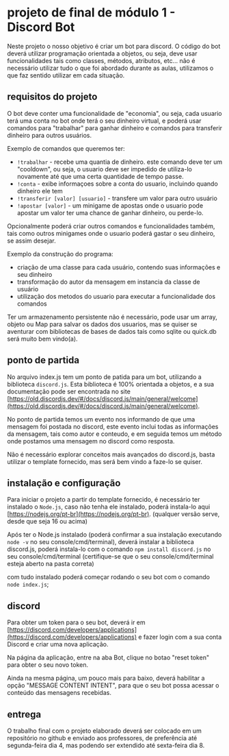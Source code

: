 # projeto de final de módulo 1 - Discord Bot

Neste projeto o nosso objetivo é criar um bot para discord. O código do bot deverá utilizar programação orientada a objetos, ou seja, deve usar funcionalidades tais como classes, métodos, atributos, etc... não é necessário utilizar tudo o que foi abordado durante as aulas, utilizamos o que faz sentido utilizar em cada situação.

## requisitos do projeto

O bot deve conter uma funcionalidade de "economia", ou seja, cada usuario terá uma conta no bot onde terá o seu dinheiro virtual, e poderá usar comandos para "trabalhar" para ganhar dinheiro e comandos para transferir dinheiro para outros usuários.

Exemplo de comandos que queremos ter:

- `!trabalhar` - recebe uma quantia de dinheiro. este comando deve ter um "cooldown", ou seja, o usuario deve ser impedido de utiliza-lo novamente até que uma certa quantidade de tempo passe.
- `!conta` - exibe informaçoes sobre a conta do usuario, incluindo quando dinheiro ele tem
- `!transferir [valor] [usuario]` - transfere um valor para outro usuário
- `!apostar [valor]` - um minigame de apostas onde o usuario pode apostar um valor ter uma chance de ganhar dinheiro, ou perde-lo.

Opcionalmente poderá criar outros comandos e funcionalidades também, tais como outros minigames onde o usuario poderá gastar o seu dinheiro, se assim desejar.

Exemplo da construção do programa:

- criação de uma classe para cada usuário, contendo suas informações e seu dinheiro
- transformação do autor da mensagem em instancia da classe de usuário
- utilização dos metodos do usuario para executar a funcionalidade dos comandos

Ter um armazenamento persistente não é necessário, pode usar um array, objeto ou Map para salvar os dados dos usuarios, mas se quiser se aventurar com bibliotecas de bases de dados tais como sqlite ou quick.db será muito bem vindo(a).

## ponto de partida

No arquivo index.js tem um ponto de patida para um bot, utilizando a biblioteca `discord.js`. Esta biblioteca é 100% orientada a objetos, e a sua documentação pode ser encontrada no site [https://old.discordjs.dev/#/docs/discord.js/main/general/welcome](https://old.discordjs.dev/#/docs/discord.js/main/general/welcome).

No ponto de partida temos um evento nos informando de que uma mensagem foi postada no discord, este evento inclui todas as informações da mensagem, tais como autor e conteudo, e em seguida temos um método onde postamos uma mensagem no discord como resposta.

Não é necessário explorar conceitos mais avançados do discord.js, basta utilizar o template fornecido, mas será bem vindo a faze-lo se quiser.

## instalação e configuração

Para iniciar o projeto a partir do template fornecido, é necessário ter instalado o `Node.js`, caso não tenha ele instalado, poderá instala-lo aqui [https://nodejs.org/pt-br](https://nodejs.org/pt-br). (qualquer versão serve, desde que seja 16 ou acima)

Após ter o Node.js instalado (poderá confirmar a sua instalação executando `node -v` no seu console/cmd/terminal), deverá instalar a biblioteca discord.js, poderá instala-lo com o comando `npm install discord.js` no seu console/cmd/terminal (certifique-se que o seu console/cmd/terminal esteja aberto na pasta correta)

com tudo instalado poderá começar rodando o seu bot com o comando `node index.js`;

## discord

Para obter um token para o seu bot, deverá ir em [https://discord.com/developers/applications](https://discord.com/developers/applications) e fazer login com a sua conta Discord e criar uma nova aplicação.

Na página da aplicação, entre na aba Bot, clique no botao "reset token" para obter o seu novo token.

Ainda na mesma página, um pouco mais para baixo, deverá habilitar a opção "MESSAGE CONTENT INTENT", para que o seu bot possa acessar o conteúdo das mensagens recebidas.

## entrega

O trabalho final com o projeto elaborado deverá ser colocado em um repositório no github e enviado aos professores, de preferência até segunda-feira dia 4, mas podendo ser extendido até sexta-feira dia 8.
